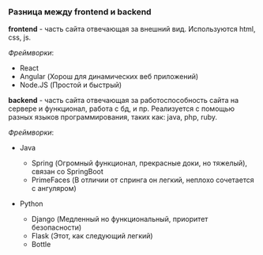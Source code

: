 ### Разница между frontend и backend
**frontend** - часть сайта отвечающая за внешний вид. Используются html, css, js.

*Фреймворки*:
 * React
 * Angular (Хорош для динамических веб приложений)
 * Node.JS (Простой и быстрый)

**backend** - часть сайта отвечающая за работоспособность сайта на сервере и функционал, работа с бд, и пр. Реализуется с помощью разных языков программирования, таких как:
java, php, ruby.

*Фреймворки*:
* Java
    * Spring (Огромный функционал, прекрасные доки, но тяжелый), связан со SpringBoot
    * PrimeFaces (В отличии от спринга он легкий, неплохо сочетается с ангуляром)

  
 * Python
    * Django (Медленный но функциональный, приоритет безопасности)
    * Flask (Этот, как следующий легкий)
    * Bottle
